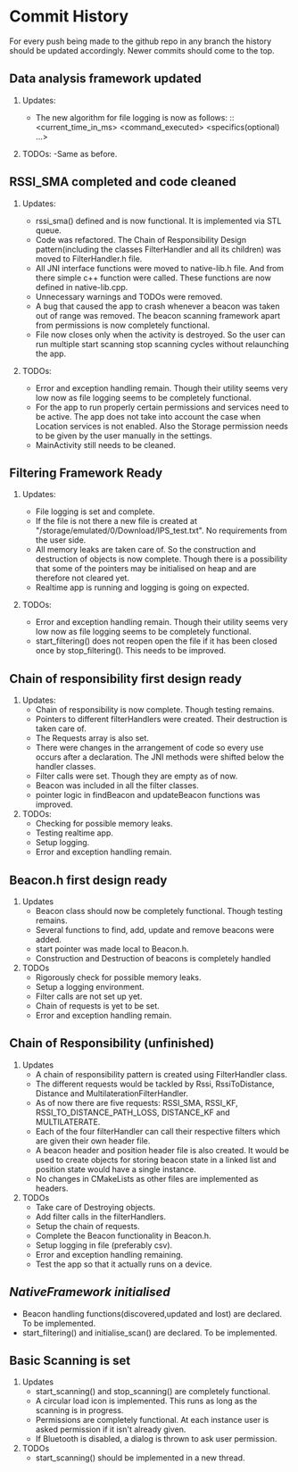Commit History
==============
For every push being made to the github repo in any branch the history
should be updated accordingly. Newer commits should come to the top.

## Data analysis framework updated
1. Updates:
   - The new algorithm for file logging is now as follows:
   <filename> :: <current_time_in_ms> <command_executed> <specifics(optional) ...>
   
2. TODOs:
   -Same as before.

## RSSI_SMA completed and code cleaned
1. Updates:
   - rssi_sma() defined and is now functional. It is implemented via STL queue.
   - Code was refactored. The Chain of Responsibility Design pattern(including the classes
     FilterHandler and all its children) was moved to FilterHandler.h file.
   - All JNI interface functions were moved to native-lib.h file. And from there simple c++ function
     were called. These functions are now defined in native-lib.cpp.
   - Unnecessary warnings and TODOs were removed.
   - A bug that caused the app to crash whenever a beacon was taken out of range was removed. The beacon
     scanning framework apart from permissions is now completely functional.
   - File now closes only when the activity is destroyed. So the user can run multiple start scanning
     stop scanning cycles without relaunching the app.

2. TODOs:
   - Error and exception handling remain. Though their utility seems very low now
     as file logging seems to be completely functional.
   - For the app to run properly certain permissions and services need to be active. The app
     does not take into account the case when Location services is not enabled. Also the Storage permission
     needs to be given by the user manually in the settings.
   - MainActivity still needs to be cleaned.

## Filtering Framework Ready
1. Updates:
   - File logging is set and complete.
   - If the file is not there a new file is created at
     "/storage/emulated/0/Download/IPS_test.txt". No requirements from the user side.
   - All memory leaks are taken care of. So the construction and destruction of
     objects is now complete. Though there is a possibility that some of the pointers
     may be initialised on heap and are therefore not cleared yet.
   - Realtime app is running and logging is going on expected.

2. TODOs:
   - Error and exception handling remain. Though their utility seems very low now
     as file logging seems to be completely functional.
   - start_filtering() does not reopen open the file if it has been closed once by
     stop_filtering(). This needs to be improved.

## Chain of responsibility first design ready
1. Updates:
   - Chain of responsibility is now complete. Though testing remains.
   - Pointers to different filterHandlers were created. Their destruction is
     taken care of.
   - The Requests array is also set.
   - There were changes in the arrangement of code so every use occurs after
     a declaration. The JNI methods were shifted below the handler classes.
   - Filter calls were set. Though they are empty as of now.
   - Beacon was included in all the filter classes.
   - pointer logic in findBeacon and updateBeacon functions was improved.
2. TODOs:
   - Checking for possible memory leaks.
   - Testing realtime app.
   - Setup logging.
   - Error and exception handling remain.

## Beacon.h first design ready
1. Updates
   - Beacon class should now be completely functional. Though testing remains.
   - Several functions to find, add, update and remove beacons were added.
   - start pointer was made local to Beacon.h.
   - Construction and Destruction of beacons is completely handled
2. TODOs
   - Rigorously check for possible memory leaks.
   - Setup a logging environment.
   - Filter calls are not set up yet.
   - Chain of requests is yet to be set.
   - Error and exception handling remain.

## Chain of Responsibility (unfinished)
1. Updates
   - A chain of responsibility pattern is created using FilterHandler class.
   - The different requests would be tackled by Rssi, RssiToDistance, Distance and MultilaterationFilterHandler.
   - As of now there are five requests: RSSI_SMA, RSSI_KF, RSSI_TO_DISTANCE_PATH_LOSS, DISTANCE_KF and MULTILATERATE.
   - Each of the four filterHandler can call their respective filters which are given their own header file.
   - A beacon header and position header file is also created. It would be used to create objects for storing beacon
     state in a linked list and position state would have a single instance.
   - No changes in CMakeLists as other files are implemented as headers.
2. TODOs
   - Take care of Destroying objects.
   - Add filter calls in the filterHandlers.
   - Setup the chain of requests.
   - Complete the Beacon functionality in Beacon.h.
   - Setup logging in file (preferably csv).
   - Error and exception handling remaining.
   - Test the app so that it actually runs on a device.

## *NativeFramework initialised*
- Beacon handling functions(discovered,updated and lost) are declared. To be implemented.
- start_filtering() and initialise_scan() are declared. To be implemented.

## Basic Scanning is set
1. Updates
   - start_scanning() and stop_scanning() are completely functional.
   - A circular load icon is implemented. This runs as long as the scanning is in progress.
   - Permissions are completely functional. At each instance user is asked permission if it isn't already given.
   - If Bluetooth is disabled, a dialog is thrown to ask user permission.
2. TODOs
   - start_scanning() should be implemented in a new thread.
